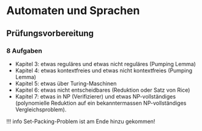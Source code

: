 # Automaten und Sprachen

## Prüfungsvorbereitung
### 8 Aufgaben
- Kapitel 3: etwas reguläres und etwas nicht reguläres (Pumping Lemma)
- Kapitel 4: etwas kontextfreies und etwas nicht kontextfreies (Pumping Lemma)
- Kapitel 5: etwas über Turing-Maschinen
- Kapitel 6: etwas nicht entscheidbares (Reduktion oder Satz von Rice)
- Kapitel 7: etwas in NP (Verifizierer) und etwas NP-vollständiges (polynomielle Reduktion auf ein bekanntermassen NP-vollständiges Vergleichsproblem).

!!! info
    Set-Packing-Problem ist am Ende hinzu gekommen!
